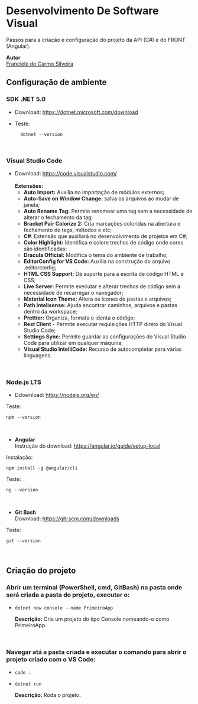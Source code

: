 # Desenvolvimento De Software Visual

Passos para a criação e configuração do projeto da API (C#) e do FRONT (Angular).

**Autor**<br>
[Franciele do Carmo Silveira](https://www.linkedin.com/in/cfrancielesilveira/)

## Configuração de ambiente

<h3>SDK .NET 5.0</h3>

* Download: https://dotnet.microsoft.com/download

* Teste:

        dotnet --version

<br>

<h3>Visual Studio Code</h3>

* Download: https://code.visualstudio.com/<br><br>
    **Extensões:**<br>
    - **Auto Import:** Auxilia no importação de módulos externos;<br>
    - **Auto-Save on Window Change:** salva os arquivos ao mudar de janela;<br>
    - **Auto Rename Tag:** Permite renomear uma tag sem a necessidade de alterar o fechamento da tag;<br>
    - **Bracket Pair Colorize 2:** Cria marcações coloridas na abertura e fechamento de tags, métodos e etc;<br>
    - **C#**: Extensão que auxiliará no desenvolvimento de projetos em C#;<br>
    - **Color Highlight:** Identifica e colore trechos de código onde cores são identificadas;<br>
    - **Dracula Official:** Modifica o tema do ambiente de trabalho;<br>
    - **EditorConfig for VS Code:** Auxilia na construção do arquivo .editorconfig;<br>
    - **HTML CSS Support:** Dá suporte para a escrita de código HTML e CSS;<br>
    - **Live Server:** Permite executar e alterar trechos de código sem a necessidade de recarregar o navegador;<br>
    - **Material Icon Theme:** Altera os ícones de pastas e arquivos;<br>
    - **Path Intelisense:** Ajuda encontrar caminhos, arquivos e pastas dentro da workspace;<br>
    - **Prettier:** Organiza, formata e identa o código;<br>
    - **Rest Client** - Permite executar requisições HTTP direto do Visual Studio Code;<br>
    - **Settings Sync:** Permite guardar as configurações do Visual Studio Code para utilizar em qualquer máquina;<br>
    - **Visual Studio IntelliCode:** Recurso de autocompletar para várias linguagens.<br>


<br>

<h3>Node.js LTS</h3>

* Ddownload: https://nodejs.org/en/<br>

Teste: 

    npm --version
    
<br>

* **Angular**<br>
Instrução do download: https://angular.io/guide/setup-local<br>  

Instalação:

    npm install -g @angular/cli

Teste: 

    ng --version
    
<br>

* **Git Bash**<br>
Download: https://git-scm.com/downloads<br>

Teste:

    git --version
    
<br>

## Criação do projeto

<h3>Abrir um terminal (PowerShell, cmd, GitBash) na pasta onde será criada a pasta do projeto, executar o:</h3>

* `dotnet new console --name PrimeiroApp`

     **Descrição:** Cria um projeto do tipo Console nomeando-o como PrimeiroApp.
<br>

<h3>Navegar atá a pasta criada e executar o comando para abrir o projeto criado com o VS Code:</h3>

* `code .`

* `dotnet run`

     **Descrição:** Roda o projeto.
